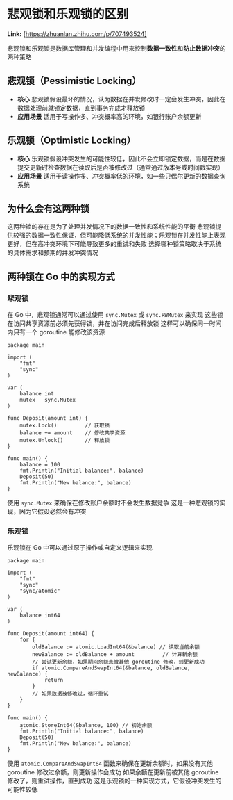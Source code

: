# 悲观锁和乐观锁的区别



 **Link:** [https://zhuanlan.zhihu.com/p/707493524]



悲观锁和乐观锁是数据库管理和并发编程中用来控制**数据一致性**和**防止数据冲突**的两种策略

## 悲观锁（Pessimistic Locking）  

* **核心** 悲观锁假设最坏的情况，认为数据在并发修改时一定会发生冲突，因此在数据处理前就锁定数据，直到事务完成才释放锁
* **应用场景** 适用于写操作多、冲突概率高的环境，如银行账户余额更新

## 乐观锁（Optimistic Locking）  

* **核心** 乐观锁假设冲突发生的可能性较低，因此不会立即锁定数据，而是在数据提交更新时检查数据在读取后是否被修改过（通常通过版本号或时间戳实现）
* **应用场景** 适用于读操作多、冲突概率低的环境，如一些只偶尔更新的数据查询系统

## 为什么会有这两种锁  

这两种锁的存在是为了处理并发情况下的数据一致性和系统性能的平衡 悲观锁提供较强的数据一致性保证，但可能降低系统的并发性能；乐观锁在并发性能上表现更好，但在高冲突环境下可能导致更多的重试和失败 选择哪种锁策略取决于系统的具体需求和预期的并发冲突情况

## 两种锁在 Go 中的实现方式  
### 悲观锁  

在 Go 中，悲观锁通常可以通过使用 `sync.Mutex` 或 `sync.RWMutex` 来实现 这些锁在访问共享资源前必须先获得锁，并在访问完成后释放锁 这样可以确保同一时间内只有一个 goroutine 能修改该资源

```
package main
​
import (
    "fmt"
    "sync"
)
​
var (
    balance int
    mutex   sync.Mutex
)
​
func Deposit(amount int) {
    mutex.Lock()         // 获取锁
    balance += amount    // 修改共享资源
    mutex.Unlock()       // 释放锁
}
​
func main() {
    balance = 100
    fmt.Println("Initial balance:", balance)
    Deposit(50)
    fmt.Println("New balance:", balance)
}

```

使用 `sync.Mutex` 来确保在修改账户余额时不会发生数据竞争 这是一种悲观锁的实现，因为它假设必然会有冲突

### 乐观锁  

乐观锁在 Go 中可以通过原子操作或自定义逻辑来实现

```
package main
​
import (
    "fmt"
    "sync"
    "sync/atomic"
)
​
var (
    balance int64
)
​
func Deposit(amount int64) {
    for {
        oldBalance := atomic.LoadInt64(&balance) // 读取当前余额
        newBalance := oldBalance + amount         // 计算新余额
        // 尝试更新余额，如果期间余额未被其他 goroutine 修改，则更新成功
        if atomic.CompareAndSwapInt64(&balance, oldBalance, newBalance) {
            return
        }
        // 如果数据被修改过，循环重试
    }
}
​
func main() {
    atomic.StoreInt64(&balance, 100) // 初始余额
    fmt.Println("Initial balance:", balance)
    Deposit(50)
    fmt.Println("New balance:", balance)
}

```

使用 `atomic.CompareAndSwapInt64` 函数来确保在更新余额时，如果没有其他 goroutine 修改过余额，则更新操作会成功 如果余额在更新前被其他 goroutine 修改了，则重试操作，直到成功 这是乐观锁的一种实现方式，它假设冲突发生的可能性较低

